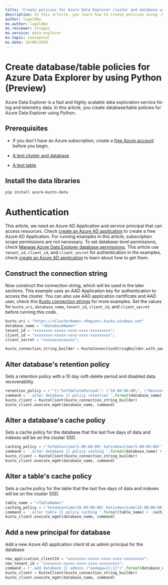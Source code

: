 ```yaml
---
title: 'Create policies for Azure Data Explorer cluster and database using the Azure Data Explorer Python library '
description: In this article, you learn how to create policies using .NET Standard SDK.
author: lugoldbe
ms.author: lugoldbe
ms.reviewer: itsagui
ms.service: data-explorer
ms.topic: conceptual
ms.date: 24/09/2019
---
```


# Create database/table policies for Azure Data Explorer by using Python (Preview)

Azure Data Explorer is a fast and highly scalable data exploration service for log and telemetry data. In this article, you create database/table policies for Azure Data Explorer using Python.

## Prerequisites

* If you don't have an Azure subscription, create a [free Azure account](https://azure.microsoft.com/free/) before you begin.

* [A test cluster and database](create-cluster-database-python.md)

* [A test table](python-ingest-data.md)

## Install the data libraries

```
pip install azure-kusto-data
```

# Authentication
This article, we need an Azure AD Application and service principal that can access resources. Check [create an Azure AD application](https://docs.microsoft.com/en-us/azure/active-directory/develop/howto-create-service-principal-portal) to create a free Azure AD Application. For running examples in this article, subscription scope permissions are not necessary. To set database-level permissions, check [Manage Azure Data Explorer database permissions](https://docs.microsoft.com/bs-latn-ba/azure/data-explorer/manage-database-permissions). This article use `tenant_id`, `client_id`, and `client_secret` for authentication in the examples, check [create an Azure AD application](https://docs.microsoft.com/en-us/azure/active-directory/develop/howto-create-service-principal-portal) to learn about how to get them.

## Construct the connection string
Now construct the connection string, which will be used in the later sections. This example uses an AAD Application key for authentication to access the cluster. You can also use AAD application certificate and AAD user, check this [Kusto connection strings](https://docs.microsoft.com/en-us/azure/kusto/api/connection-strings/kusto) for more examples. Set the values for `kusto_uri`, `database_name`, `tenant_id`, `client_id`, and `client_secret` before running this code.

```python
kusto_uri = "https://<ClusterName>.<Region>.kusto.windows.net"
database_name = "<DatabaseName>"
tenant_id = "xxxxxxxx-xxxxx-xxxx-xxxx-xxxxxxxxx";
client_id = "xxxxxxxx-xxxxx-xxxx-xxxx-xxxxxxxxx";
client_secret = "xxxxxxxxxxxxxx";

kusto_connection_string_builder = KustoConnectionStringBuilder.with_aad_application_key_authentication(connection_string=kusto_uri, aad_app_id=client_id, app_key=client_secret, authority_id=tenant_id)
```

## Alter database's retention policy
Sets a retention policy with a 10 day soft-delete period and disabled data recoverability.

```python
retention_policy = r'"{\"SoftDeletePeriod\": \"10.00:00:00\", \"Recoverability\": \"Disabled\"}"'
command = '.alter database {} policy retention '.format(database_name) +  retention_policy
kusto_client = KustoClient(kusto_connection_string_builder)
kusto_client.execute_mgmt(database_name, command)
```

## Alter a database's cache policy
Sets a cache policy for the database that the last five days of data and indexes will be on the cluster SSD.

```python
caching_policy = r'hotdata=time(5.00:00:00) hotindex=time(5.00:00:00)'
command = '.alter database {} policy caching '.format(database_name) +  caching_policy
kusto_client = KustoClient(kusto_connection_string_builder)
kusto_client.execute_mgmt(database_name, command)
```

## Alter a table's cache policy
Sets a cache policy for the table that the last five days of data and indexes will be on the cluster SSD.

```python
table_name = "<TableName>"
caching_policy = r'hotdata=time(10.00:00:00) hotindex=time(10.00:00:00)'
command = '.alter table {} policy caching '.format(table_name) +  caching_policy
kusto_client.execute_mgmt(database_name, command)
```

## Add a new principal for database
Add a new Azure AD application client Id as admin principal for the database

```python
new_application_clientId = "xxxxxxxx-xxxxx-xxxx-xxxx-xxxxxxxxx";
new_tenant_id = "xxxxxxxx-xxxxx-xxxx-xxxx-xxxxxxxxx";
command = r'.add database {} admins ("aadapp={};{}")'.format(database_name, new_application_clientId, new_tenant_id)
kusto_client = KustoClient(kusto_connection_string_builder)
kusto_client.execute_mgmt(database_name, command)
```
